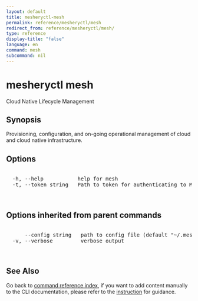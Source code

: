 ```yaml
---
layout: default
title: mesheryctl-mesh
permalink: reference/mesheryctl/mesh
redirect_from: reference/mesheryctl/mesh/
type: reference
display-title: "false"
language: en
command: mesh
subcommand: nil
---
```


# mesheryctl mesh

Cloud Native Lifecycle Management

## Synopsis

Provisioning, configuration, and on-going operational management of cloud and cloud native infrastructure.
	
## Options

<pre class='codeblock-pre'>
<div class='codeblock'>
  -h, --help           help for mesh
  -t, --token string   Path to token for authenticating to Meshery API

</div>
</pre>

## Options inherited from parent commands

<pre class='codeblock-pre'>
<div class='codeblock'>
      --config string   path to config file (default "~/.meshery/config.yaml")
  -v, --verbose         verbose output

</div>
</pre>

## See Also

Go back to [command reference index](/reference/mesheryctl/), if you want to add content manually to the CLI documentation, please refer to the [instruction](/project/contributing/contributing-cli#preserving-manually-added-documentation) for guidance.
